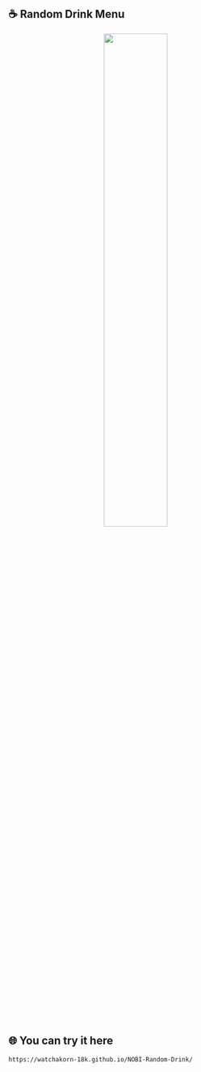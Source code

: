 ## ☕ Random Drink Menu

<p align="center">
<img  src="https://watchakorn-18k.github.io/NOBI-Random-Drink/main.jpg" width="50%"/>
</p>

## 🌐 You can try it here

````
https://watchakorn-18k.github.io/NOBI-Random-Drink/
````

